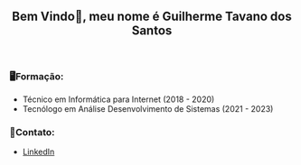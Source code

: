 ## <h2 align="center">Bem Vindo:wave:, meu nome é Guilherme Tavano dos Santos </h2>

<br>


### :desktop_computer:Formação:

- Técnico em Informática para Internet (2018 - 2020)
- Tecnólogo em Análise Desenvolvimento de Sistemas (2021 - 2023)



### :email:Contato:

- [LinkedIn](https://www.linkedin.com/in/guilherme-tavano-5354301b9)

